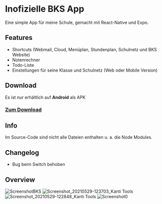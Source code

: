 # Inofizielle BKS App
Eine simple App für meine Schule, gemacht mit React-Native und Expo.

## Features
- Shortcuts (Webmail, Cloud, Menüplan, Stundenplan, Schulnetz und BKS Website)
- Notenrechner
- Todo-Liste
- Einstellungen für seine Klasse und Schulnetz (Web oder Mobile Version)

## Download
Es ist nur erhältlich auf **Android** als APK
### [Zum Download](https://drive.google.com/file/d/1cLzGohM6u2sa25nLlHXHWbcIPpdXM5tr/view?usp=sharing "Zum Download")

## Info
Im Source-Code sind nicht alle Dateien enthalten u. a. die Node Modules.

## Changelog
- Bug beim Switch behoben

## Overview

![ScreenshotBKS](https://user-images.githubusercontent.com/72090668/120066914-2177b080-c079-11eb-8d4c-a9af128f3766.png)
![Screenshot_20210529-123703_Kanti Tools](https://user-images.githubusercontent.com/72090668/120067262-e0809b80-c07a-11eb-80ab-a6b08538a2f5.png)
![Screenshot_20210529-122848_Kanti Tools](https://user-images.githubusercontent.com/72090668/120067097-1e30f480-c07a-11eb-88b5-d80b73a8f011.png)
![Screenshot0](https://user-images.githubusercontent.com/72090668/120067098-1ec98b00-c07a-11eb-9b4d-79735ec27f5c.png)



